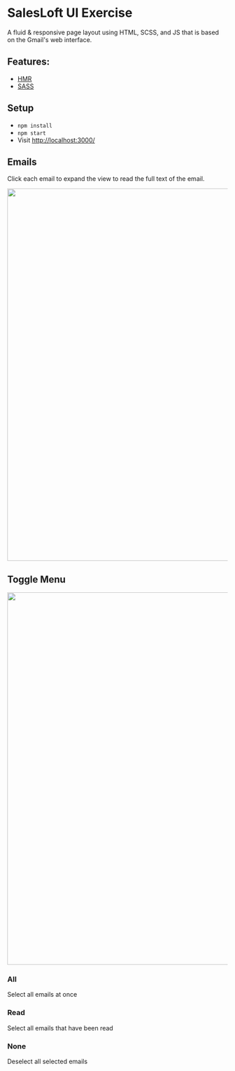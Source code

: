 # SalesLoft UI Exercise

A fluid & responsive page layout using HTML, SCSS, and JS that is based on the Gmail's web interface.

## Features:

* [HMR](https://webpack.js.org/concepts/hot-module-replacement/)
* [SASS](http://sass-lang.com/)

## Setup

- `npm install`
- `npm start`
- Visit [http://localhost:3000/](http://localhost:3000/)

## Emails

Click each email to expand the view to read the full text of the email.

<img src="http://www.brandonsj.me/wp-content/uploads/2017/08/Screen-Shot-2017-08-13-at-5.13.46-PM.png" width="850">

## Toggle Menu

<img src="http://www.brandonsj.me/wp-content/uploads/2017/08/Screen-Shot-2017-08-13-at-5.18.11-PM.png" width="850">

### All

Select all emails at once

### Read

Select all emails that have been read

### None

Deselect all selected emails

